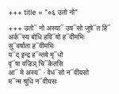 +++
title = "०६ उतो नो"

+++
उतो᳓ नो अस्या᳓ उष᳓सो जुषे᳓त हि᳓  
अर्क᳓स्य बोधि हवि᳓षो ह᳓वीमभिः  
सु᳓वर्षाता ह᳓वीमभिः  
य᳓द् इन्द्र ह᳓न्तवे मृ᳓धो  
वृ᳓षा वज्रिञ् चि᳓केतसि  
आ᳓ मे अस्य᳓ · वेध᳓सो न᳓वीयसो  
म᳓न्म श्रुधि न᳓वीयसः